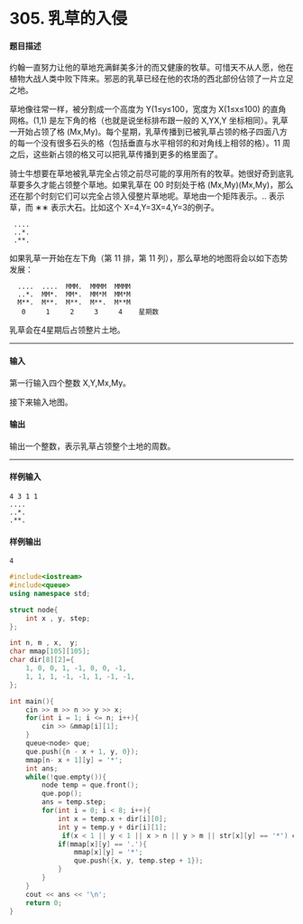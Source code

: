 

# 305. 乳草的入侵

#### 题目描述

 约翰一直努力让他的草地充满鲜美多汁的而又健康的牧草。可惜天不从人愿，他在植物大战人类中败下阵来。邪恶的乳草已经在他的农场的西北部份佔领了一片立足之地。

 草地像往常一样，被分割成一个高度为 Y(1≤y≤100，宽度为 X(1≤x≤100) 的直角网格。(1,1) 是左下角的格（也就是说坐标排布跟一般的 X,YX,Y 坐标相同）。乳草一开始占领了格 (Mx,My)。每个星期，乳草传播到已被乳草占领的格子四面八方的每一个没有很多石头的格（包括垂直与水平相邻的和对角线上相邻的格）。11 周之后，这些新占领的格又可以把乳草传播到更多的格里面了。

 骑士牛想要在草地被乳草完全占领之前尽可能的享用所有的牧草。她很好奇到底乳草要多久才能占领整个草地。如果乳草在 00 时刻处于格 (Mx,My)(Mx,My)，那么还在那个时刻它们可以完全占领入侵整片草地呢。草地由一个矩阵表示。.. 表示草，而 ∗∗ 表示大石。比如这个 X=4,Y=3X=4,Y=3的例子。

```
 ....
 ..*.
 .**.
```

如果乳草一开始在左下角（第 11 排，第 11 列），那么草地的地图将会以如下态势发展：

```
  ....  ....  MMM.  MMMM  MMMM  
  ..*.  MM*.  MM*.  MM*M  MM*M  
  M**.  M**.  M**.  M**.  M**M  
   0     1     2     3     4    星期数
```

乳草会在4星期后占领整片土地。

------

#### 输入

 第一行输入四个整数 X,Y,Mx,My。

 接下来输入地图。

#### 输出

 输出一个整数，表示乳草占领整个土地的周数。

------

#### 样例输入

```
4 3 1 1
....
..*.
.**.
```

#### 样例输出

```
4
```

```c++
#include<iostream>
#include<queue>
using namespace std;

struct node{
    int x , y, step;
};

int n, m , x,  y;
char mmap[105][105];
char dir[8][2]={
    1, 0, 0, 1, -1, 0, 0, -1,
    1, 1, 1, -1, -1, 1, -1, -1,
};

int main(){
    cin >> m >> n >> y >> x;
    for(int i = 1; i <= n; i++){
        cin >> &mmap[i][1];
    }
    queue<node> que;
    que.push({n - x + 1, y, 0});
    mmap[n- x + 1][y] = '*';
    int ans;
    while(!que.empty()){
        node temp = que.front();
        que.pop();
        ans = temp.step;
        for(int i = 0; i < 8; i++){
            int x = temp.x + dir[i][0];
            int y = temp.y + dir[i][1];
             if(x < 1 || y < 1 || x > n || y > m || str[x][y] == '*') continue;
            if(mmap[x][y] == '.'){
                mmap[x][y] = '*';
                que.push({x, y, temp.step + 1});
            }
        }
    }  
    cout << ans << '\n';
    return 0;
}
```

